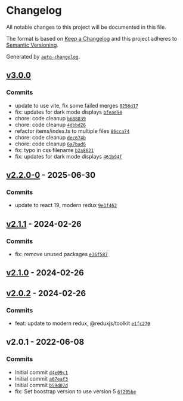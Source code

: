 # Changelog

All notable changes to this project will be documented in this file.

The format is based on [Keep a Changelog](https://keepachangelog.com/en/1.0.0/)
and this project adheres to [Semantic Versioning](https://semver.org/spec/v2.0.0.html).

Generated by [`auto-changelog`](https://github.com/CookPete/auto-changelog).

## [v3.0.0](https://github.com/ChumsInc/website-menus/compare/v2.2.0-0...v3.0.0)

### Commits

- update to use vite, fix some failed merges [`0256d17`](https://github.com/ChumsInc/website-menus/commit/0256d174faf73662ab330b2a42b9b0a28558844d)
- fix: updates for dark mode displays [`bfeae94`](https://github.com/ChumsInc/website-menus/commit/bfeae94dbbb0b390974343dacf4a57a6848d07a3)
- chore: code cleanup [`b688839`](https://github.com/ChumsInc/website-menus/commit/b688839b174a26b6c0518eabf0665f1126763306)
- chore: code cleanup [`4dbbd26`](https://github.com/ChumsInc/website-menus/commit/4dbbd263766064a2ec7d14f6d9ff9747c9c89c21)
- refactor items/index.ts to multiple files [`86cca74`](https://github.com/ChumsInc/website-menus/commit/86cca74a11c21feec4aa33d5d4b7b8a4203d0a93)
- chore: code cleanup [`dec674b`](https://github.com/ChumsInc/website-menus/commit/dec674b480b26b3b6873a72bb748054fbc0b6ca6)
- chore: code cleanup [`6a7bad6`](https://github.com/ChumsInc/website-menus/commit/6a7bad6acf17f71274d566d4ebda276ccf94bdc2)
- fix: typo in css filename [`b2a8621`](https://github.com/ChumsInc/website-menus/commit/b2a86219864da0a53c7c15c68ba15f0483134b2b)
- fix: updates for dark mode displays [`461b94f`](https://github.com/ChumsInc/website-menus/commit/461b94fd6636fce695f4d8c7b0330370809b014e)

## [v2.2.0-0](https://github.com/ChumsInc/website-menus/compare/v2.1.1...v2.2.0-0) - 2025-06-30

### Commits

- update to react 19, modern redux [`9e1f462`](https://github.com/ChumsInc/website-menus/commit/9e1f462ea1d6d2d0f4091c9bf25d34093132b77b)

## [v2.1.1](https://github.com/ChumsInc/website-menus/compare/v2.1.0...v2.1.1) - 2024-02-26

### Commits

- fix: remove unused packages [`e36f587`](https://github.com/ChumsInc/website-menus/commit/e36f5879664c6ae8b06b0aef52c0782359800f71)

## [v2.1.0](https://github.com/ChumsInc/website-menus/compare/v2.0.2...v2.1.0) - 2024-02-26

## [v2.0.2](https://github.com/ChumsInc/website-menus/compare/v2.0.1...v2.0.2) - 2024-02-26

### Commits

- feat: update to modern redux, @reduxjs/toolkit [`e1fc270`](https://github.com/ChumsInc/website-menus/commit/e1fc270165d1cd68674cbfb2fe88913d0d9d1348)

## v2.0.1 - 2022-06-08

### Commits

- Initial commit [`d4e09c1`](https://github.com/ChumsInc/website-menus/commit/d4e09c1aa305fef0947817974974fffe0bf873c9)
- Initial commit [`a67eaf3`](https://github.com/ChumsInc/website-menus/commit/a67eaf371203cc3409643069d39444baba4cc1af)
- Initial commit [`b59d07d`](https://github.com/ChumsInc/website-menus/commit/b59d07d087f6248461722397b9094b34bb5ee864)
- fix: Set boostrap version to use version 5 [`6f295be`](https://github.com/ChumsInc/website-menus/commit/6f295be34a889f98d7fe8da4d634b912015dddb8)

